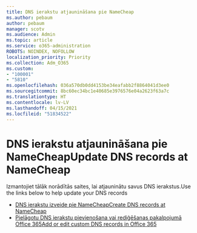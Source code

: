 ```yaml
---
title: DNS ierakstu atjaunināšana pie NameCheap
ms.author: pebaum
author: pebaum
manager: scotv
ms.audience: Admin
ms.topic: article
ms.service: o365-administration
ROBOTS: NOINDEX, NOFOLLOW
localization_priority: Priority
ms.collection: Adm_O365
ms.custom:
- "100001"
- "5810"
ms.openlocfilehash: 036a570db0dd4153be34eafabb2f8864041d3ee0
ms.sourcegitcommit: 8bc60ec34bc1e40685e3976576e04a2623f63a7c
ms.translationtype: HT
ms.contentlocale: lv-LV
ms.lasthandoff: 04/15/2021
ms.locfileid: "51834522"
---
```

# <a name="update-dns-records-at-namecheap"></a><span data-ttu-id="7060e-102">DNS ierakstu atjaunināšana pie NameCheap</span><span class="sxs-lookup"><span data-stu-id="7060e-102">Update DNS records at NameCheap</span></span>

<span data-ttu-id="7060e-103">Izmantojiet tālāk norādītās saites, lai atjauninātu savus DNS ierakstus.</span><span class="sxs-lookup"><span data-stu-id="7060e-103">Use the links below to help update your DNS records</span></span>

- [<span data-ttu-id="7060e-104">DNS ierakstu izveide pie NameCheap</span><span class="sxs-lookup"><span data-stu-id="7060e-104">Create DNS records at NameCheap</span></span>](https://docs.microsoft.com/microsoft-365/admin/dns/create-dns-records-at-namecheap?view=o365-worldwide)
- [<span data-ttu-id="7060e-105">Pielāgotu DNS ierakstu pievienošana vai rediģēšanas pakalpojumā Office 365</span><span class="sxs-lookup"><span data-stu-id="7060e-105">Add or edit custom DNS records in Office 365</span></span>](https://docs.microsoft.com/microsoft-365/admin/setup/add-domain#add-or-edit-custom-dns-records)